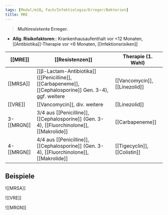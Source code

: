 ```yaml
---
tags: [Modul/m18, Fach/Infektiologie/Erreger/Bakterien]
title: MRE
---
```

> **Multiresistente Erreger.**
- **Allg. Risikofaktoren**:: Krankenhausaufenthalt vor <12 Monaten, [[Antibiotika]]-Therapie vor <6 Monaten, [[Infektionsrisiken]]

| [[MRE]]    | [[Resistenzen]]                                                                                    | Therapie (1. Wahl)            |
| ---------- | -------------------------------------------------------------------------------------------------- | ----------------------------- |
| [[MRSA]]   | [[β-Lactam-Antibiotika]] ([[Penicilline]], [[Carbapeneme]], [[Cephalosporine]] Gen. 3-4), ggf. weitere | [[Vancomycin]], [[Linezolid]] |
| [[VRE]]    | [[Vancomycin]], div. weitere                                                                       | [[Linezolid]]                 |
| 3-[[MRGN]] | 3/4 aus [[Penicilline]], [[Cephalosporine]] (Gen. 3-4), [[Fluorchinolone]], [[Makrolide]]                                                                        | [[Carbapeneme]]   |
| 4-[[MRGN]] | 4/4 aus [[Penicilline]], [[Cephalosporine]] (Gen. 3-4), [[Fluorchinolone]], [[Makrolide]]                                                                                                   | [[Tigecyclin]], [[Colistin]]                              |


## Beispiele
![[MRSA]]

![[VRE]]

![[MRGN]]